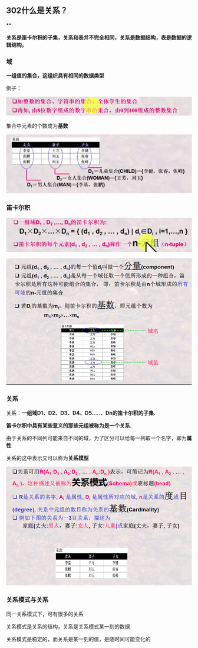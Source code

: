 ## 302什么是关系？

**



**关系是笛卡尔积的子集，关系和表并不完全相同，关系是数据结构，表是数据的逻辑结构。**

### 域

**一组值的集合，这组织具有相同的数据类型**

例子：

![image-20201214204334710](302什么是关系.assets/image-20201214204334710.png)

集合中元素的个数成为**基数**

![image-20201214204422786](302什么是关系.assets/image-20201214204422786.png)

### 笛卡尔积

![image-20201214204612603](302什么是关系.assets/image-20201214204612603.png)



![image-20201214205459729](302什么是关系.assets/image-20201214205459729.png)



### 关系

关系：**一组域D1、D2、D3、D4、D5.....、Dn的笛卡尔积的子集.**

**笛卡尔积中具有某些意义的那些元组被称为是一个关系.**

由于关系的不同列可能来自不同的域，为了区分可以给每一列取一个名字，即为**属性**

关系的这中表示又可以称为**关系模型**

![image-20201214210237018](302什么是关系.assets/image-20201214210237018.png)

### 关系模式与关系

同一关系模式下，可有很多的关系

关系模式是关系的结构，关系是关系模式某一刻的数据

关系模式是稳定的，而关系是某一刻的值，是随时间可能变化的

